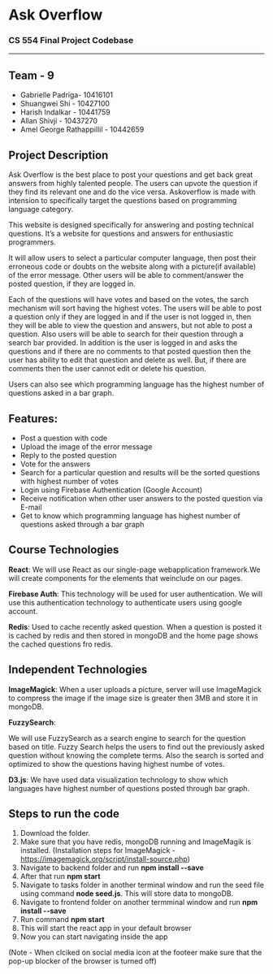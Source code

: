 # Ask Overflow
### CS 554 Final Project Codebase
***

## Team - 9

* Gabrielle Padriga- 10416101
* Shuangwei Shi - 10427100
* Harish Indalkar - 10441759
* Allan Shivji - 10437270
* Amel George Rathappillil - 10442659

## Project Description

Ask Overflow is the best place to post your questions and get back great answers from highly talented people.
The users can upvote the question if they find its relevant one and do the vice versa. Askoverflow is made with intension to specifically target the questions based on programming language category.

This website is designed specifically for answering and posting technical questions. It’s a website for questions and answers for enthusiastic programmers.

It will allow users to select a particular computer language, then post their erroneous code or doubts on the website along with a picture(if available) of the error message. Other users will be able to comment/answer the posted question, if they are logged in.

Each of the questions will have votes and based on the votes, the sarch mechanism will sort having the highest votes. The users will be able to post a question only if they are logged in and if the user is not logged in, then they will be able to view the question and answers, but not able to post a question. Also users will be able to search for their question through a search bar provided. In addition is the user is logged in and asks the questions and if there are no comments to that posted question then the user has ability to edit that question and delete as well. But, if there are comments then the user cannot edit or delete his question.

Users can also see which programming language has the highest number of questions asked in a bar graph.

## Features:

* Post a question with code
* Upload the image of the error message
* Reply to the posted question
* Vote for the answers
* Search for a particular question and results will be the sorted questions with highest number of votes
* Login using Firebase Authentication (Google Account)
* Receive notification when other user answers to the posted question via E-mail
* Get to know which programming language has highest number of questions asked through a bar graph

## Course Technologies

__React__:
We​​ will ​​use ​​React ​​as ​​our​​ single-page web​ ​application ​​framework.​​We ​​will ​​create components ​​for ​​the ​​elements ​​that ​​we ​​include ​​on ​​our ​​pages.

__Firebase Auth__:
This technology will be used for user authentication. We will use this authentication technology to authenticate users using google account.

__Redis__:
Used to cache recently asked question. When a question is posted it is cached by redis and then stored in mongoDB and the home page shows the cached questions fro redis.


## Independent Technologies

__ImageMagick__:
When a user uploads a picture, server will use ImageMagick to compress the image if the image size is greater then 3MB and store it in mongoDB.

__FuzzySearch__:

We will use FuzzySearch as a search engine to search for the question based on title. Fuzzy Search helps the users to find out the previously asked question without knowing the complete terms. Also the search is sorted and optimized to show the questions having highest numbe of votes.

__D3.js__:
We have used data visualization technology to show which languages have highest number of questions posted through bar graph.

## Steps to run the code
1. Download the folder.
3. Make sure that you have redis, mongoDB running and ImageMagik is installed. (Installation steps for ImageMagick - https://imagemagick.org/script/install-source.php)
2. Navigate to backend folder and run __npm install --save__
3. After that run __npm start__
4. Navigate to tasks folder in another terminal window and run the seed file using command __node seed.js__. This will store data to mongoDB.
5. Navigate to frontend folder on another termminal window and run __npm install --save__  
6. Run command __npm start__
7. This will start the react app in your default browser
8. Now you can start navigating inside the app

(Note - When clciked on social media icon at the footeer make sure that the pop-up blocker of the browser is turned off)
